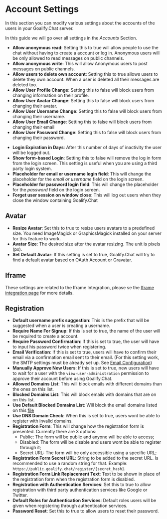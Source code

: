# Account Settings

In this section you can modify various settings about the accounts of the users in your Goalify.Chat server.

In this guide we will go over all settings in the _Accounts_ Section.

- **Allow anonymous read**: Setting this to true will allow people to use the chat without having to create a account or log in. Anonymous users will be only allowed to read messages on public channels.
- **Allow anonymous write**: This will allow Anonymous users to post messages on public channels.
- **Allow users to delete own account**: Setting this to true allows users to delete they own account. When a user is deleted all their messages are deleted too.
- **Allow User Profile Change**: Setting this to false will block users from changing information on their profile.
- **Allow User Avatar Change**: Setting this to false will block users from changing their avatar.
- **Allow User Username Change**: Setting this to false will block users from changing their username.
- **Allow User Email Change**: Setting this to false will block users from changing their email
- **Allow User Password Change**: Setting this to false will block users from changing their password.

<!-- - __Custom Fields to Show in User Info__: link to dedicated custom field document -->

- **Login Expiration in Days**: After this number of days of inactivity the user will be logged out.
- **Show form-based Login**: Setting this to false will remove the log in form from the login screen. This setting is useful when you are using a third party login system.
- **Placeholder for email or username login field**: This will change the placeholder for the _email or username_ field on the login screen.
- **Placeholder for password login field**: This will change the placeholder for the _password_ field on the login screen.
- **Forget user session on window close**: This will log out users when they close the window containing Goalify.Chat

## Avatar

- **Resize Avatar**: Set this to true to resize users avatars to a predefined size. You need ImageMagick or GraphicsMagick installed on your server for this feature to work.
- **Avatar Size**: The desired size after the avatar resizing. The unit is pixels (px).
- **Set Default Avatar**: If this setting is set to true, Goalify.Chat will try to find a default avatar based on OAuth Account or Gravatar.

## Iframe

These settings are related to the Iframe Integration, please se the [Iframe integration page](../../developer-guides/iframe-integration) for more details.

## Registration

- **Default username prefix suggestion**: This is the prefix that will be suggested when a user is creating a username.
- **Require Name For Signup**: If this is set to true, the name of the user will be required to create a account.
- **Require Password Confirmation**: If this is set to true, the user will have to input his password twice when registering.
- **Email Verification**: If this is set to true, users will have to confirm their email via a confirmation email sent to their email. (For this setting work, the SMTP settings must be already set up. See [Email Configuration](../email/setup))
- **Manually Approve New Users**: If this is set to true, new users will have to wait for a user with the `view-user-administration` permission to approve their account before using Goalify.Chat.
- **Allowed Domains List**:  This will block emails with different domains than the ones on this list.
- **Blocked Domains List**:  This will block emails with domains that are on on this list.
- **Use Default Blocked Domains List**: Will block the email domains listed on this [file](https://github.com/goalifyplus/Goalify.Chat/blob/develop/packages/rocketchat-lib/server/lib/defaultBlockedDomainsList.js)
- **Use DNS Domain Check**: When this is set to true, users wont be able to register with invalid domains.
- **Registration Form**: This will change how the registration form is presented. Currently there are 3 options:
    - Public: The form will be public and anyone will be able to access;
    - Disabled: The form will be disable and users wont be able to register through it;
    - Secret URL: The form will be only accessible using a specific URL;
- **Registration Form Secret URL**: String to be added to the secret URL. Is recommended to use a random string for that. Example: `https://public.goalify.chat/register/[secret_hash]`.
- **Registration Form Link Replacement Text**: Text to be shown in place of the registration form when the registration form is disabled.
- **Registration with Authentication Services**: Set this to true to allow registration with third party authentication services like Google or Twitter.
- **Default Roles for Authentication Services**: Default roles users will be given when registering through authentication services.
- **Password Reset**: Set this to true to allow users to reset their password.

<!--- __Custom Fields__ TODO: Create dedicated custom field document, since is a big topic -->
